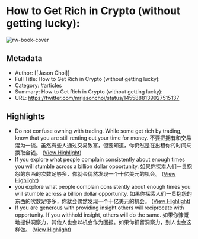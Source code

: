 # How to Get Rich in Crypto (without getting lucky):

![rw-book-cover](https://pbs.twimg.com/profile_images/1619048297485811735/zFu-fXtf_normal.jpg)

## Metadata
- Author: [[Jason Choi]]
- Full Title: How to Get Rich in Crypto (without getting lucky):
- Category: #articles
- Summary: How to Get Rich in Crypto (without getting lucky):
- URL: https://twitter.com/mrjasonchoi/status/1455888139927515137

## Highlights
- Do not confuse owning with trading. While some get rich by trading, know that you are still renting out your time for money. 
  不要把拥有和交易混为一谈。虽然有些人通过交易致富，但要知道，你仍然是在出租你的时间来换取金钱。 ([View Highlight](https://read.readwise.io/read/01h23fgbrygypygjpt4023y6zw))
- If you explore what people complain consistently about enough times you will stumble across a billion dollar opportunity. 
  如果你探索人们一贯抱怨的东西的次数足够多，你就会偶然发现一个十亿美元的机会。 ([View Highlight](https://read.readwise.io/read/01h23fhdsb36qmxqzj1sv4g2nf))
- you explore what people complain consistently about enough times you will stumble across a billion dollar opportunity. 
  如果你探索人们一贯抱怨的东西的次数足够多，你就会偶然发现一个十亿美元的机会。 ([View Highlight](https://read.readwise.io/read/01h23fh08knfz09k1ervh65h11))
- If you are generous with providing insight others will reciprocate with opportunity. If you withhold insight, others will do the same. 
  如果你慷慨地提供洞察力，其他人也会以机会作为回报。如果你扣留洞察力，别人也会这样做。 ([View Highlight](https://read.readwise.io/read/01h23ftwswwym7zc9jy2zys0mk))
